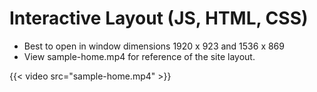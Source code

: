 # Interactive Layout (JS, HTML, CSS)

- Best to open in window dimensions 1920 x 923 and 1536 x 869
- View sample-home.mp4 for reference of the site layout.

{{< video src="sample-home.mp4" >}}
